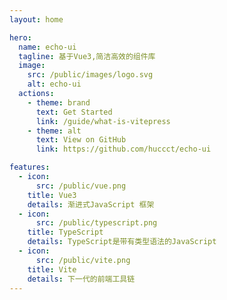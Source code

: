 ```yaml
---
layout: home

hero:
  name: echo-ui
  tagline: 基于Vue3,简洁高效的组件库
  image:
    src: /public/images/logo.svg
    alt: echo-ui
  actions:
    - theme: brand
      text: Get Started
      link: /guide/what-is-vitepress
    - theme: alt
      text: View on GitHub
      link: https://github.com/huccct/echo-ui

features:
  - icon:
      src: /public/vue.png
    title: Vue3
    details: 渐进式JavaScript 框架
  - icon:
      src: /public/typescript.png
    title: TypeScript
    details: TypeScript是带有类型语法的JavaScript
  - icon:
      src: /public/vite.png
    title: Vite
    details: 下一代的前端工具链
---
```

